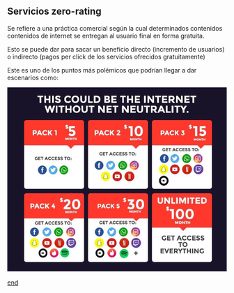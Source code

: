 ## Servicios zero-rating

Se refiere a una práctica comercial según la cual determinados contenidos
contenidos de internet se entregan al usuario final en forma gratuita.

Esto se puede dar para sacar un beneficio directo (incremento de usuarios)
o indirecto (pagos per click de los servicios ofrecidos gratuitamente)

Este es uno de los puntos más polémicos que podrían llegar a dar escenarios como:

![Imagen de posibles ofertas, redes sociales por 5, sociales + video 10, sociales + video + gaming 15... etc](./images/BodaPhoneOffers.jpg)


[end](end.md)